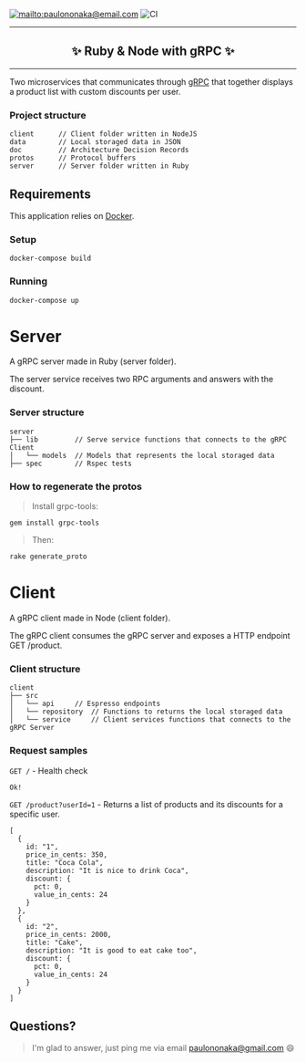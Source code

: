[![mailto:paulononaka@email.com](https://img.shields.io/badge/contact-@paulononaka-blue.svg?style=flat)](mailto:paulononaka@email.com)
![CI](https://github.com/paulononaka/ruby_node_grpc/workflows/CI/badge.svg)

<hr />
<h2 align="center">
  ✨ Ruby & Node with gRPC ✨
</h2>
<hr /> 

Two microservices that communicates through [gRPC](https://grpc.io) that together displays a product list with custom discounts per user. 

### Project structure

```
client      // Client folder written in NodeJS
data        // Local storaged data in JSON
doc         // Architecture Decision Records
protos      // Protocol buffers
server      // Server folder written in Ruby
```

## Requirements

This application relies on [Docker](https://www.docker.com/).

### Setup

```
docker-compose build
```

### Running

```
docker-compose up
```

# Server

A gRPC server made in Ruby (server folder).

The server service receives two RPC arguments and answers with the discount.

### Server structure

```
server
├── lib         // Serve service functions that connects to the gRPC Client
│   └── models  // Models that represents the local storaged data
├── spec        // Rspec tests  
```

### How to regenerate the protos

> Install grpc-tools:
```shell script
gem install grpc-tools
```

> Then:
```shell script
rake generate_proto
```

# Client

A gRPC client made in Node (client folder).

The gRPC client consumes the gRPC server and exposes a HTTP endpoint GET /product.

### Client structure

```
client
├── src
│   └── api     // Espresso endpoints
│   └── repository  // Functions to returns the local storaged data
│   └── service     // Client services functions that connects to the gRPC Server 
```

### Request samples

`GET /` - Health check

```
Ok!
```

`GET /product?userId=1` - Returns a list of products and its discounts for a specific user.

```
[
  {
    id: "1",
    price_in_cents: 350,
    title: "Coca Cola",
    description: "It is nice to drink Coca",
    discount: {
      pct: 0,
      value_in_cents: 24
    }
  },
  {
    id: "2",
    price_in_cents: 2000,
    title: "Cake",
    description: "It is good to eat cake too",
    discount: {
      pct: 0,
      value_in_cents: 24
    }
  }
]
```

## Questions?

>I'm glad to answer, just ping me via email paulononaka@gmail.com 😄
